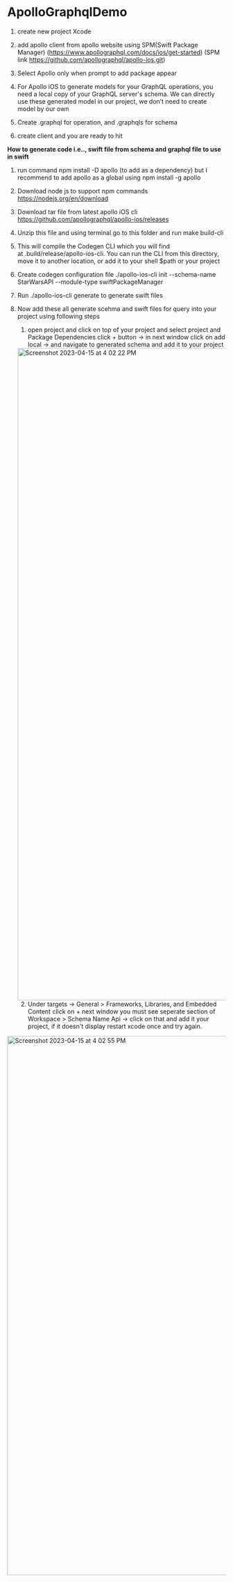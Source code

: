 # ApolloGraphqlDemo

1.	create new project Xcode

2.	add apollo client from apollo website using SPM(Swift Package Manager) (https://www.apollographql.com/docs/ios/get-started) (SPM link https://github.com/apollographql/apollo-ios.git)

3.	Select Apollo only when prompt to add package appear

4.	For Apollo iOS to generate models for your GraphQL operations, you need a local copy of your GraphQL server's schema. We can directly use these generated model in our project, we don’t need to create model by our own

5.	Create .graphql for operation, and .graphqls for schema

6.	create client and you are ready to hit


**How to generate code i.e.., swift file from schema and graphql file to use in swift**
1.	run command npm install -D apollo (to add as a dependency)
	but I recommend to add apollo as a global using npm install -g apollo

2. Download node js to support npm commands https://nodejs.org/en/download

3. Download tar file from latest apollo iOS cli https://github.com/apollographql/apollo-ios/releases

4. Unzip this file and using terminal go to this folder and run make build-cli

5. This will compile the Codegen CLI which you will find at .build/release/apollo-ios-cli. You can run the CLI from this directory, move it to another location, or add it to your shell $path or your project 

6. Create codegen configuration file
./apollo-ios-cli init --schema-name StarWarsAPI --module-type swiftPackageManager

7. Run ./apollo-ios-cli generate to generate swift files

8. Now add these all generate scehma and swift files for query into your project using following steps


	1.	open project and click on top of your project and select project and Package Dependencies click + button -> in next window click on add local -> and navigate to generated schema and add it to your project
	<img width="1500" alt="Screenshot 2023-04-15 at 4 02 22 PM" src="https://user-images.githubusercontent.com/5785670/232208698-992103fa-fc99-423d-b302-afb19e12aca2.png">

	2.	Under targets -> General > Frameworks, Libraries, and Embedded Content click on + next window you must see seperate section of Workspace > Schema Name Api -> click on that and add it your project, if it doesn't display restart xcode once and try again.
<img width="1240" alt="Screenshot 2023-04-15 at 4 02 55 PM" src="https://user-images.githubusercontent.com/5785670/232208733-1354e524-caf4-47b5-ba5d-1f4d62918209.png">


